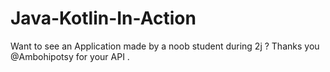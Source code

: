 # Java-Kotlin-In-Action
Want to see an Application made by a noob student during 2j ?
Thanks you @Ambohipotsy for your API .
